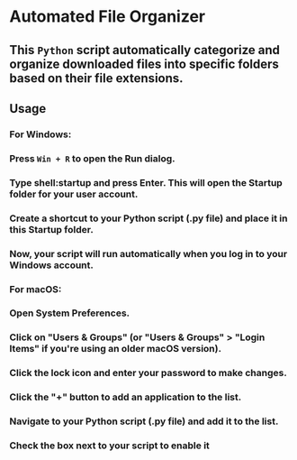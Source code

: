 # Automated File Organizer

## This `Python` script automatically categorize and organize downloaded files into specific folders based on their file extensions.

## Usage

### For Windows:
### Press `Win + R` to open the Run dialog.

### Type shell:startup and press Enter. This will open the Startup folder for your user account.

### Create a shortcut to your Python script (.py file) and place it in this Startup folder.

### Now, your script will run automatically when you log in to your Windows account.

### For macOS:
### Open System Preferences.

### Click on "Users & Groups" (or "Users & Groups" > "Login Items" if you're using an older macOS version).

### Click the lock icon and enter your password to make changes.

### Click the "+" button to add an application to the list.

### Navigate to your Python script (.py file) and add it to the list.

### Check the box next to your script to enable it